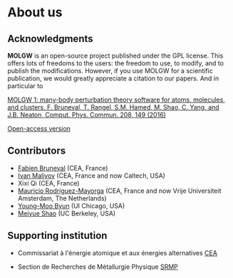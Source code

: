 # About us


## Acknowledgments

**MOLGW** is an open-source project published under the GPL license.
This offers lots of freedoms to the users: the freedom to use, to modify, and to publish the modifications.
However, if you use MOLGW for a scientific publication, we would greatly appreciate a citation to our papers.
And in particular to

[MOLGW 1: many-body perturbation theory software for atoms, molecules, and clusters, F. Bruneval, T. Rangel, S.M. Hamed, M. Shao, C. Yang, and J.B. Neaton, Comput. Phys. Commun. 208, 149 (2016)](https://doi.org/10.1016/j.cpc.2016.06.019)

[Open-access version](files/molgw_v1.pdf)


## Contributors

- [Fabien Bruneval](https://scholar.google.fr/citations?user=6Do-N4oAAAAJ) (CEA, France)
- [Ivan Maliyov](https://www.linkedin.com/in/ivan-maliyov-406626b5) (CEA, France and now Caltech, USA)
- Xixi Qi (CEA, France)
- [Mauricio Rodriguez-Mayorga](https://scholar.google.com/citations?user=OLGOgQgAAAAJ) (CEA, France and now Vrije Universiteit Amsterdam, The Netherlands)
- [Young-Moo Byun](https://scholar.google.com/citations?user=jCrIdBwAAAAJ) (UI Chicago, USA)
- [Meiyue Shao](https://scholar.google.fr/citations?user=yk0MnRQAAAAJ) (UC Berkeley, USA)


## Supporting institution

- Commissariat à l'énergie atomique et aux énergies alternatives [CEA](http://www.cea.fr)

- Section de Recherches de Métallurgie Physique [SRMP](https://www.pluginlabs-universiteparissaclay.fr/en/entity/914306-service-de-recherches-de-metallurgie-physique-srmp)
